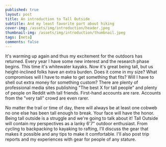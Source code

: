 ```yaml
---
published: true
layout: post
title: An introduction to Tall Outside
subtitle: And my least favorite part about hiking
cover-img: /assets/img/introduction/header.jpeg
thumbnail-img: /assets/img/introduction/thumbnail.jpeg
tags: [meta]
comments: false
---
```


It's warming up again and thus my excitement for the outdoors has returned. Every year I have some new interest and the research phase begins. This time it's whitewater kayaks. Now it's great being tall, but us height-inclined folks have an extra burden. Does it come in my size? What compromises will I have to make to get something that fits? Will I have to shell out extra money for something custom? There are plenty of professional media sites publishing "The best X for tall people" and plenty of people on Reddit with tall friends. First-hand accounts are rare. Accounts from the "very tall" crowd are even rarer.

No matter the trail or time of day, there will always be at least one cobweb no one else has been tall enough to break. Your face will have the honor. Being tall outside is a struggle and we're going to talk about it! Tall Outside will contain my perspectives as a lanky 6'7" outdoor enthusiast. From cycling to backpacking to kayaking to rafting, I'll discuss the gear that makes it possible and any tips to make it comfortable. I'll also post trip reports and my experiences with gear for people of any stature.